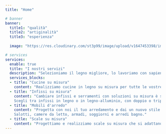 ```yaml
---
title: "Home"

# banner
banner:
  title1: "qualità"
  title2: "artiginalità"  
  title3: "esperienza"
  
  image: "https://res.cloudinary.com/st3p99/image/upload/v1647453398/img_first_section_n5heoa_benpjv.jpg"

# services
services:
  enable: true
  title: "I nostri servizi"
  description: "Selezioniamo il legno migliore, lo lavoriamo con sapienza artigianale e ne facciamo mobili curati in ogni dettaglio su misura per te."
  services_blocks:
  - title: "Cucine su misura"
    content: "Realizziamo cucine in legno su misura per tutte le vostre esigenze e con il vostro stile: moderno, industrial, classico, rustico..."
  - title: "Infissi su misura"
    content: "Cambiare infissi e serramenti con soluzioni su misura è semplice.
    Scegli tra infissi in legno o in legno-alluminio, con doppio o triplo vetro."
  - title: "Mobili d'arredo"
    content: "Progetta con noi il tuo arredamento e dai un nuovo stile alla tua casa.
    Salotti, camere da letto, armadi, soggiorni e arredi bagno."
  - title: "Scale su misura"
    content: "Progettiamo e realizziamo scale su misura che si adattano a qualsiasi ambiente."
---
```

